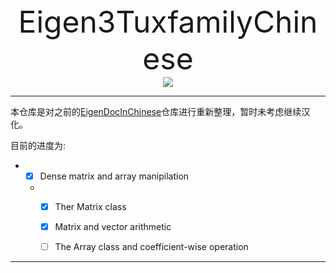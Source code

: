 <center><font size="8">Eigen3TuxfamilyChinese</font></center>

<center><img src="https://img.shields.io/badge/Eigen-Chinese-blue"></center>

---

本仓库是对之前的[EigenDocInChinese](https://github.com/growinguptogether/EigenDocInChinese.git)仓库进行重新整理，暂时未考虑继续汉化。

目前的进度为:

- - [x] Dense matrix and array manipilation

  - - [x] Ther Matrix class
    - [x] Matrix and vector arithmetic
    - [ ] The Array class and coefficient-wise operation



---

